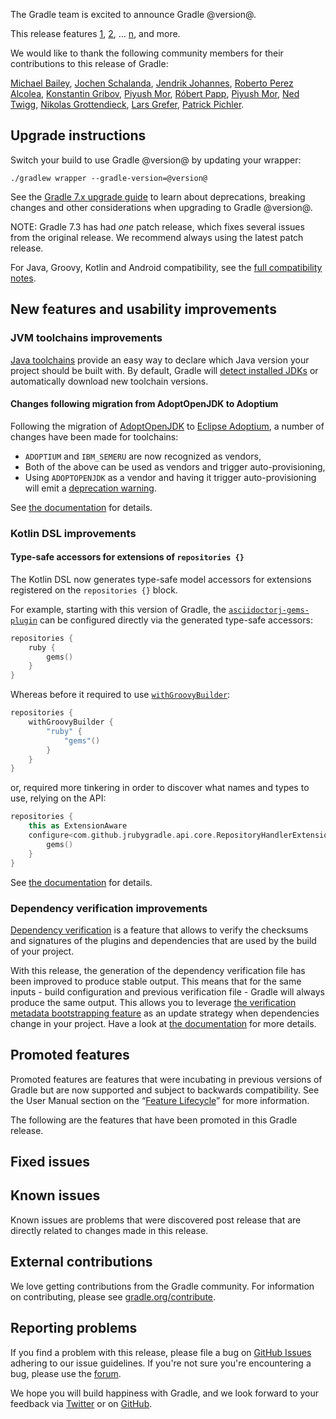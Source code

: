 The Gradle team is excited to announce Gradle @version@.

This release features [1](), [2](), ... [n](), and more.

We would like to thank the following community members for their contributions to this release of Gradle:
<!-- 
Include only their name, impactful features should be called out separately below.
 [Some person](https://github.com/some-person)
-->
[Michael Bailey](https://github.com/yogurtearl),
[Jochen Schalanda](https://github.com/joschi),
[Jendrik Johannes](https://github.com/jjohannes),
[Roberto Perez Alcolea](https://github.com/rpalcolea),
[Konstantin Gribov](https://github.com/grossws),
[Piyush Mor](https://github.com/piyushmor),
[Róbert Papp](https://github.com/TWiStErRob),
[Piyush Mor](https://github.com/piyushmor),
[Ned Twigg](https://github.com/nedtwigg),
[Nikolas Grottendieck](https://github.com/Okeanos),
[Lars Grefer](https://github.com/larsgrefer),
[Patrick Pichler](https://github.com/patrickpichler).

## Upgrade instructions

Switch your build to use Gradle @version@ by updating your wrapper:

`./gradlew wrapper --gradle-version=@version@`

See the [Gradle 7.x upgrade guide](userguide/upgrading_version_7.html#changes_@baseVersion@) to learn about deprecations, breaking changes and other considerations when upgrading to Gradle @version@. 

NOTE: Gradle 7.3 has had *one* patch release, which fixes several issues from the original release.
We recommend always using the latest patch release.

For Java, Groovy, Kotlin and Android compatibility, see the [full compatibility notes](userguide/compatibility.html).

## New features and usability improvements

<!-- Do not add breaking changes or deprecations here! Add them to the upgrade guide instead. --> 

<!-- 

================== TEMPLATE ==============================

<a name="FILL-IN-KEY-AREA"></a>
### FILL-IN-KEY-AREA improvements

<<<FILL IN CONTEXT FOR KEY AREA>>>
Example:
> The [configuration cache](userguide/configuration_cache.html) improves build performance by caching the result of
> the configuration phase. Using the configuration cache, Gradle can skip the configuration phase entirely when
> nothing that affects the build configuration has changed.

#### FILL-IN-FEATURE
> HIGHLIGHT the usecase or existing problem the feature solves
> EXPLAIN how the new release addresses that problem or use case
> PROVIDE a screenshot or snippet illustrating the new feature, if applicable
> LINK to the full documentation for more details 

================== END TEMPLATE ==========================


==========================================================
ADD RELEASE FEATURES BELOW
vvvvvvvvvvvvvvvvvvvvvvvvvvvvvvvvvvvvvvvvvvvvvvvvvvvvvvvvvv -->

### JVM toolchains improvements

[Java toolchains](userguide/toolchains.html) provide an easy way to declare which Java version your project should be built with.
By default, Gradle will [detect installed JDKs](userguide/toolchains.html#sec:auto_detection) or automatically download new toolchain versions.

#### Changes following migration from AdoptOpenJDK to Adoptium

Following the migration of [AdoptOpenJDK](https://adoptopenjdk.net/) to [Eclipse Adoptium](https://adoptium.net/), a number of changes have been made for toolchains:
* `ADOPTIUM` and `IBM_SEMERU` are now recognized as vendors,
* Both of the above can be used as vendors and trigger auto-provisioning,
* Using `ADOPTOPENJDK` as a vendor and having it trigger auto-provisioning will emit a [deprecation warning](userguide/upgrading_version_7.html#adoptopenjdk_download).

See [the documentation](userguide/toolchains.html#sec:provisioning) for details.

### Kotlin DSL improvements

#### Type-safe accessors for extensions of `repositories {}`

The Kotlin DSL now generates type-safe model accessors for extensions registered on the `repositories {}` block.


For example, starting with this version of Gradle, the [`asciidoctorj-gems-plugin`](https://asciidoctor.github.io/asciidoctor-gradle-plugin/master/user-guide/#asciidoctorj-gems-plugin) can be configured directly via the generated type-safe accessors:


```kotlin
repositories {
    ruby {
        gems()
    }
}
```

Whereas before it required to use [`withGroovyBuilder`]():

```kotlin
repositories {
    withGroovyBuilder {
        "ruby" {
            "gems"()
        }
    }
}
```

or, required more tinkering in order to discover what names and types to use, relying on the API:
```kotlin
repositories {
    this as ExtensionAware
    configure<com.github.jrubygradle.api.core.RepositoryHandlerExtension> {
        gems()
    }
}
```
See [the documentation](userguide/kotlin_dsl.html#type-safe-accessors) for details.

### Dependency verification improvements

[Dependency verification](userguide/dependency_verification.html) is a feature that allows to verify the checksums and signatures of the plugins and dependencies that are used by the build of your project.

With this release, the generation of the dependency verification file has been improved to produce stable output.
This means that for the same inputs - build configuration and previous verification file - Gradle will always produce the same output.
This allows you to leverage [the verification metadata bootstrapping feature](userguide/dependency_verification.html#sec:bootstrapping-verification) as an update strategy when dependencies change in your project.
Have a look at [the documentation](userguide/dependency_verification.html#sec:verification-update) for more details.


<!-- ^^^^^^^^^^^^^^^^^^^^^^^^^^^^^^^^^^^^^^^^^^^^^^^^^^^^^
ADD RELEASE FEATURES ABOVE
==========================================================

-->

## Promoted features
Promoted features are features that were incubating in previous versions of Gradle but are now supported and subject to backwards compatibility.
See the User Manual section on the “[Feature Lifecycle](userguide/feature_lifecycle.html)” for more information.

The following are the features that have been promoted in this Gradle release.

<!--
### Example promoted
-->

## Fixed issues

## Known issues

Known issues are problems that were discovered post release that are directly related to changes made in this release.

## External contributions

We love getting contributions from the Gradle community. For information on contributing, please see [gradle.org/contribute](https://gradle.org/contribute).

## Reporting problems

If you find a problem with this release, please file a bug on [GitHub Issues](https://github.com/gradle/gradle/issues) adhering to our issue guidelines. 
If you're not sure you're encountering a bug, please use the [forum](https://discuss.gradle.org/c/help-discuss).

We hope you will build happiness with Gradle, and we look forward to your feedback via [Twitter](https://twitter.com/gradle) or on [GitHub](https://github.com/gradle).
